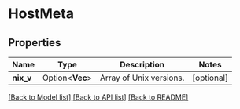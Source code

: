 # HostMeta

## Properties

Name | Type | Description | Notes
------------ | ------------- | ------------- | -------------
**nix_v** | Option<**Vec<String>**> | Array of Unix versions. | [optional]

[[Back to Model list]](../README.md#documentation-for-models) [[Back to API list]](../README.md#documentation-for-api-endpoints) [[Back to README]](../README.md)


